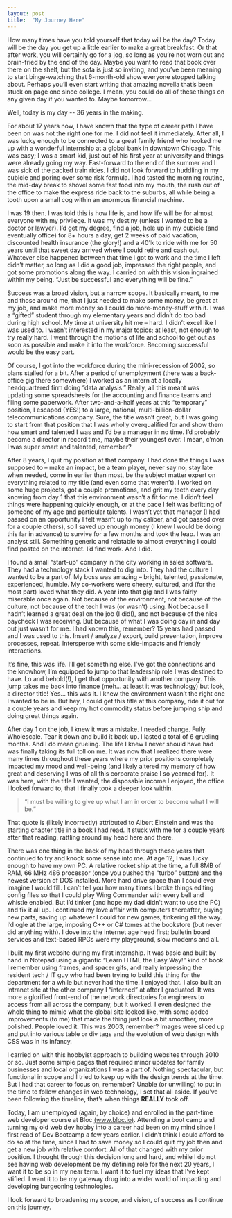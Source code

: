 ```yaml
---
layout: post
title:  "My Journey Here"
---
```


How many times have you told yourself that today will be the day? Today will be the day you get up a little earlier to make a great breakfast. Or that after work, you will certainly go for a jog, so long as you’re not worn out and brain-fried by the end of the day. Maybe you want to read that book over there on the shelf, but the sofa is just so inviting, and you’ve been meaning to start binge-watching that 6-month-old show everyone stopped talking about. Perhaps you’ll even start writing that amazing novella that’s been stuck on page one since college. I mean, you could do all of these things on any given day if you wanted to. Maybe tomorrow…

Well, today is my day -- 36 years in the making.

For about 17 years now, I have known that the type of career path I have been on was not the right one for me. I did not feel it immediately. After all, I was lucky enough to be connected to a great family friend who hooked me up with a wonderful internship at a global bank in downtown Chicago. This was easy; I was a smart kid, just out of his first year at university and things were already going my way. Fast-forward to the end of the summer and I was sick of the packed train rides. I did not look forward to huddling in my cubicle and poring over some risk formula. I had tasted the morning routine, the mid-day break to shovel some fast food into my mouth, the rush out of the office to make the express ride back to the suburbs, all while being a tooth upon a small cog within an enormous financial machine.

I was 19 then. I was told this is how life is, and how life will be for almost everyone with my privilege. It was my destiny (unless I wanted to be a doctor or lawyer). I’d get my degree, find a job, hole up in my cubicle (and eventually office) for 8+ hours a day, get 2 weeks of paid vacation, discounted health insurance (the glory!) and a 401k to ride with me for 50 years until that sweet day arrived where I could retire and cash out. Whatever else happened between that time I got to work and the time I left didn’t matter, so long as I did a good job, impressed the right people, and got some promotions along the way. I carried on with this vision ingrained within my being. “Just be successful and everything will be fine.”

Success was a broad vision, but a narrow scope. It basically meant, to me and those around me, that I just needed to make some money, be great at my job, and make more money so I could do more-money-stuff with it. I was a “gifted” student through my elementary years and didn’t do too bad during high school. My time at university hit me – hard. I didn’t excel like I was used to. I wasn’t interested in my major topics; at least, not enough to try really hard. I went through the motions of life and school to get out as soon as possible and make it into the workforce. Becoming successful would be the easy part.

Of course, I got into the workforce during the mini-recession of 2002, so plans stalled for a bit. After a period of unemployment (there was a back-office gig there somewhere) I worked as an intern at a locally headquartered firm doing “data analysis.” Really, all this meant was updating some spreadsheets for the accounting and finance teams and filing some paperwork. After two-and-a-half years at this “temporary” position, I escaped (YES!) to a large, national, multi-billion-dollar telecommunications company. Sure, the title wasn’t great, but I was going to start from that position that I was wholly overqualified for and show them how smart and talented I was and I’d be a manager in no time. I’d probably become a director in record time, maybe their youngest ever. I mean, c’mon I was super smart and talented, remember?

After 8 years, I quit my position at that company. I had done the things I was supposed to – make an impact, be a team player, never say no, stay late when needed, come in earlier than most, be the subject matter expert on everything related to my title (and even some that weren’t). I worked on some huge projects, got a couple promotions, and grit my teeth every day knowing from day 1 that this environment wasn’t a fit for me. I didn’t feel things were happening quickly enough, or at the pace I felt was befitting of someone of my age and particular talents. I wasn’t yet that manager (I had passed on an opportunity I felt wasn’t up to my caliber, and got passed over for a couple others), so I saved up enough money (I knew I would be doing this far in advance) to survive for a few months and took the leap. I was an analyst still. Something generic and relatable to almost everything I could find posted on the internet. I’d find work. And I did. 

I found a small “start-up” company in the city working in sales software. They had a technology stack I wanted to dig into. They had the culture I wanted to be a part of. My boss was amazing – bright, talented, passionate, experienced, humble. My co-workers were cheery, cultured, and (for the most part) loved what they did. A year into that gig and I was fairly miserable once again. Not because of the environment, not because of the culture, not because of the tech I was (or wasn’t) using. Not because I hadn’t learned a great deal on the job (I did!), and not because of the nice paycheck I was receiving. But because of what I was doing day in and day out just wasn’t for me. I had known this, remember? 15 years had passed and I was used to this. Insert / analyze / export, build presentation, improve processes, repeat. Intersperse with some side-impacts and friendly interactions.

It’s fine, this was life. I’ll get something else. I’ve got the connections and the knowhow, I’m equipped to jump to that leadership role I was destined to have. Lo and behold(!), I get that opportunity with another company. This jump takes me back into finance (meh… at least it was technology) but look, a director title! Yes… this was it. I knew the environment wasn’t the right one I wanted to be in. But hey, I could get this title at this company, ride it out for a couple years and keep my hot commodity status before jumping ship and doing great things again.

After day 1 on the job, I knew it was a mistake. I needed change. Fully. Wholescale. Tear it down and build it back up. I lasted a total of 6 grueling months. And I do mean grueling. The life I knew I never should have had was finally taking its full toll on me. It was now that I realized there were many times throughout these years where my prior positions completely impacted my mood and well-being (and likely altered my memory of how great and deserving I was of all this corporate praise I so yearned for). It was here, with the title I wanted, the disposable income I enjoyed, the office I looked forward to, that I finally took a deeper look within.

>“I must be willing to give up what I am in order to become what I will be.”

That quote is (likely incorrectly) attributed to Albert Einstein and was the starting chapter title in a book I had read. It stuck with me for a couple years after that reading, rattling around my head here and there.

There was one thing in the back of my head through these years that continued to try and knock some sense into me. At age 12, I was lucky enough to have my own PC. A relative rocket ship at the time, a full 8MB of RAM, 66 MHz 486 processor (once you pushed the “turbo” button) and the newest version of DOS installed. More hard drive space than I could ever imagine I would fill. I can’t tell you how many times I broke things editing config files so that I could play Wing Commander with every bell and whistle enabled. But I’d tinker (and hope my dad didn’t want to use the PC) and fix it all up. I continued my love affair with computers thereafter, buying new parts, saving up whatever I could for new games, tinkering all the way. I’d ogle at the large, imposing C++ or C# tomes at the bookstore (but never did anything with). I dove into the internet age head first; bulletin board services and text-based RPGs were my playground, slow modems and all. 

I built my first website during my first internship. It was basic and built by hand in Notepad using a gigantic “Learn HTML the Easy Way!” kind of book. I remember using frames, and spacer gifs, and really impressing the resident tech / IT guy who had been trying to build this thing for the department for a while but never had the time. I enjoyed that. I also built an intranet site at the other company I “interned” at after I graduated. It was more a glorified front-end of the network directories for engineers to access from all across the company, but it worked. I even designed the whole thing to mimic what the global site looked like, with some added improvements (to me) that made the thing just look a bit smoother, more polished. People loved it. This was 2003, remember? Images were sliced up and put into various table or div tags and the evolution of web design with CSS was in its infancy. 

I carried on with this hobbyist approach to building websites through 2010 or so. Just some simple pages that required minor updates for family businesses and local organizations I was a part of. Nothing spectacular, but functional in scope and I tried to keep up with the design trends at the time. But I had that career to focus on, remember? Unable (or unwilling) to put in the time to follow changes in web technology, I set that all aside. If you’ve been following the timeline, that’s when things **REALLY** took off.

Today, I am unemployed (again, by choice) and enrolled in the part-time web developer course at Bloc [(www.bloc.io)](http://www.bloc.io). Attending a boot camp and turning my old web dev hobby into a career had been on my mind since I first read of Dev Bootcamp a few years earlier. I didn’t think I could afford to do so at the time, since I had to save money so I could quit my job then and get a new job with relative comfort. All of that changed with my prior position. I thought through this decision long and hard, and while I do not see having web development be my defining role for the next 20 years, I want it to be so in my near term. I want it to fuel my ideas that I’ve kept stifled. I want it to be my gateway drug into a wider world of impacting and developing burgeoning technologies.

I look forward to broadening my scope, and vision, of success as I continue on this journey.
